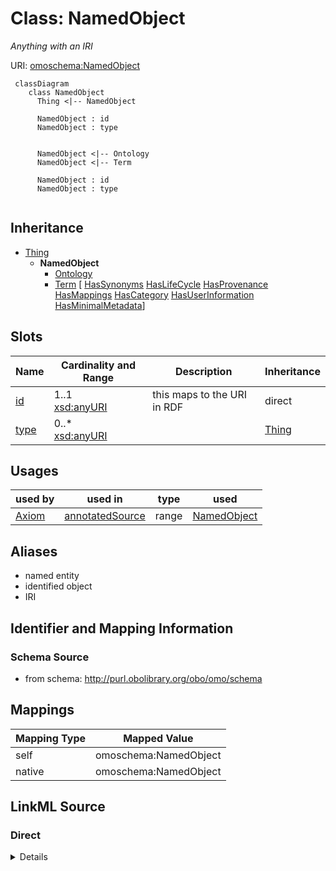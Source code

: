 # Class: NamedObject
_Anything with an IRI_




URI: [omoschema:NamedObject](http://purl.obolibrary.org/obo/omo/schema/NamedObject)



```{mermaid}
 classDiagram
    class NamedObject
      Thing <|-- NamedObject
      
      NamedObject : id
      NamedObject : type
      

      NamedObject <|-- Ontology
      NamedObject <|-- Term
      
      NamedObject : id
      NamedObject : type
      
```





## Inheritance
* [Thing](Thing.md)
    * **NamedObject**
        * [Ontology](Ontology.md)
        * [Term](Term.md) [ [HasSynonyms](HasSynonyms.md) [HasLifeCycle](HasLifeCycle.md) [HasProvenance](HasProvenance.md) [HasMappings](HasMappings.md) [HasCategory](HasCategory.md) [HasUserInformation](HasUserInformation.md) [HasMinimalMetadata](HasMinimalMetadata.md)]



## Slots

| Name | Cardinality and Range | Description | Inheritance |
| ---  | --- | --- | --- |
| [id](id.md) | 1..1 <br/> [xsd:anyURI](http://www.w3.org/2001/XMLSchema#anyURI) | this maps to the URI in RDF | direct |
| [type](type.md) | 0..* <br/> [xsd:anyURI](http://www.w3.org/2001/XMLSchema#anyURI) |  | [Thing](Thing.md) |





## Usages

| used by | used in | type | used |
| ---  | --- | --- | --- |
| [Axiom](Axiom.md) | [annotatedSource](annotatedSource.md) | range | [NamedObject](NamedObject.md) |




## Aliases


* named entity
* identified object
* IRI



## Identifier and Mapping Information







### Schema Source


* from schema: http://purl.obolibrary.org/obo/omo/schema





## Mappings

| Mapping Type | Mapped Value |
| ---  | ---  |
| self | omoschema:NamedObject |
| native | omoschema:NamedObject |





## LinkML Source

<!-- TODO: investigate https://stackoverflow.com/questions/37606292/how-to-create-tabbed-code-blocks-in-mkdocs-or-sphinx -->

### Direct

<details>
```yaml
name: NamedObject
description: Anything with an IRI
from_schema: http://purl.obolibrary.org/obo/omo/schema
aliases:
- named entity
- identified object
- IRI
rank: 1000
is_a: Thing
slots:
- id

```
</details>

### Induced

<details>
```yaml
name: NamedObject
description: Anything with an IRI
from_schema: http://purl.obolibrary.org/obo/omo/schema
aliases:
- named entity
- identified object
- IRI
rank: 1000
is_a: Thing
attributes:
  id:
    name: id
    description: this maps to the URI in RDF
    from_schema: http://purl.obolibrary.org/obo/omo/schema
    rank: 1000
    is_a: core_property
    identifier: true
    alias: id
    owner: NamedObject
    domain_of:
    - NamedObject
    range: uriorcurie
    required: true
  type:
    name: type
    from_schema: http://purl.obolibrary.org/obo/omo/schema
    rank: 1000
    is_a: logical_predicate
    slot_uri: rdf:type
    multivalued: true
    designates_type: true
    alias: type
    owner: NamedObject
    domain_of:
    - Thing
    range: uriorcurie

```
</details>